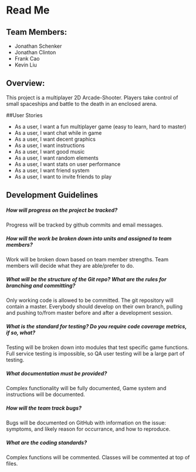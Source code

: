 # Read Me

## Team Members:
* Jonathan Schenker
* Jonathan Clinton
* Frank Cao
* Kevin Liu

## Overview:
This project is a multiplayer 2D Arcade-Shooter. Players take control of small spaceships and battle to the death in an enclosed arena.

##User Stories

* As a user, I want a fun multiplayer game (easy to learn, hard to master)
* As a user, I want chat while in game
* As a user, I want decent graphics
* As a user, I want instructions
* As a user, I want good music
* As a user, I want random elements
* As a user, I want stats on user performance
* As a user, I want friend system
* As a user, I want to invite friends to play

## Development Guidelines

##### How will progress on the project be tracked?
Progress will be tracked by github commits and email messages.

##### How will the work be broken down into units and assigned to team members?
Work will be broken down based on team member strengths. Team members will decide what they are able/prefer to do.

##### What will be the structure of the Git repo? What are the rules for branching and committing?
Only working code is allowed to be committed. The git repository will contain a master. Everybody should develop on their own 
branch, pulling and pushing to/from master before and after a development session.

##### What is the standard for testing? Do you require code coverage metrics, if so, what?
Testing will be broken down into modules that test specific game functions. Full service testing is impossible, so QA user testing will be a large part of testing.

##### What documentation must be provided?
Complex functionality will be fully documented, Game system and instructions will be documented.

##### How will the team track bugs?
Bugs will be documented on GitHub with information on the issue: symptoms, and likely reason for occurrance, and how to reproduce.

##### What are the coding standards?
Complex functions will be commented. Classes will be commented at top of files.
